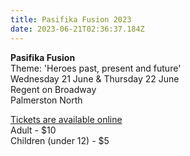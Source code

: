 ```yaml
---
title: Pasifika Fusion 2023
date: 2023-06-21T02:36:37.184Z
---
```

**Pasifika Fusion**  
Theme: 'Heroes past, present and future'  
Wednesday 21 June & Thursday 22 June  
Regent on Broadway  
Palmerston North

[Tickets are available online](https://premier.ticketek.co.nz/shows/show.aspx?sh=PASIFIKA23&fbclid=IwAR3NM6p3oBnKFw_qHQZ3aCjsJFme-7p9lM69_2AzcPALIdUAge2-YnZ8UOg)  
Adult - $10  
Children (under 12) - $5